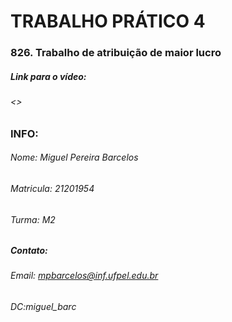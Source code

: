 


# TRABALHO PRÁTICO 4
### 826. Trabalho de atribuição de maior lucro

##### Link para o vídeo:
###### <>

### INFO:
###### Nome: Miguel Pereira Barcelos
###### Matricula: 21201954
###### Turma: M2
##### Contato:
###### Email: mpbarcelos@inf.ufpel.edu.br 
###### DC:miguel_barc
